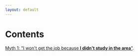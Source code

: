 ```yaml
---
layout: default
---
```

# [](#header-1)Contents

<p><a href="myth-one">Myth 1: "I won't get the job because <strong>I didn't study in the area</strong>"</a>.</p>